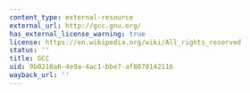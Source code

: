 ```yaml
---
content_type: external-resource
external_url: http://gcc.gnu.org/
has_external_license_warning: true
license: https://en.wikipedia.org/wiki/All_rights_reserved
status: ''
title: GCC
uid: 9b0210a6-4e9a-4ac1-bbe7-af8070142116
wayback_url: ''
---
```


